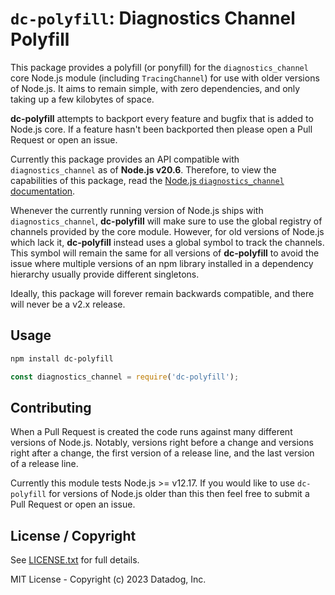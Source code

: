 # `dc-polyfill`: Diagnostics Channel Polyfill

This package provides a polyfill (or ponyfill) for the `diagnostics_channel` core Node.js module (including `TracingChannel`) for use with older versions of Node.js. It aims to remain simple, with zero dependencies, and only taking up a few kilobytes of space.

**dc-polyfill** attempts to backport every feature and bugfix that is added to Node.js core. If a feature hasn't been backported then please open a Pull Request or open an issue.

Currently this package provides an API compatible with `diagnostics_channel` as of **Node.js v20.6**. Therefore, to view the capabilities of this package, read the [Node.js `diagnostics_channel` documentation](https://nodejs.org/dist/latest-v20.x/docs/api/diagnostics_channel.html).

Whenever the currently running version of Node.js ships with `diagnostics_channel`, **dc-polyfill** will make sure to use the global registry of channels provided by the core module. However, for old versions of Node.js which lack it, **dc-polyfill** instead uses a global symbol to track the channels. This symbol will remain the same for all versions of **dc-polyfill** to avoid the issue where multiple versions of an npm library installed in a dependency hierarchy usually provide different singletons.

Ideally, this package will forever remain backwards compatible, and there will never be a v2.x release.

## Usage

```sh
npm install dc-polyfill
```

```javascript
const diagnostics_channel = require('dc-polyfill');
```

## Contributing

When a Pull Request is created the code runs against many different versions of Node.js. Notably, versions right before a change and versions right after a change, the first version of a release line, and the last version of a release line.

Currently this module tests Node.js >= v12.17. If you would like to use `dc-polyfill` for versions of Node.js older than this then feel free to submit a Pull Request or open an issue.

## License / Copyright

See [LICENSE.txt](LICENSE.txt) for full details.

MIT License - Copyright (c) 2023 Datadog, Inc.
